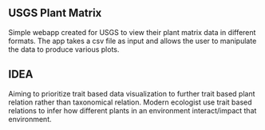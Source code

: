 ## **USGS Plant Matrix**
Simple webapp created for USGS to view their plant matrix data in different formats. The app takes a csv file as input and allows the user to manipulate the data to produce various plots.

## **IDEA**
Aiming to prioritize trait based data visualization to further trait based plant relation rather than taxonomical relation. Modern ecologist use trait based relations to infer how different plants in an environment interact/impact that environment.

